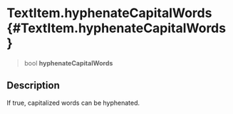 TextItem.hyphenateCapitalWords {#TextItem.hyphenateCapitalWords}
==============================

> bool **hyphenateCapitalWords**

Description
-----------

If true, capitalized words can be hyphenated.
